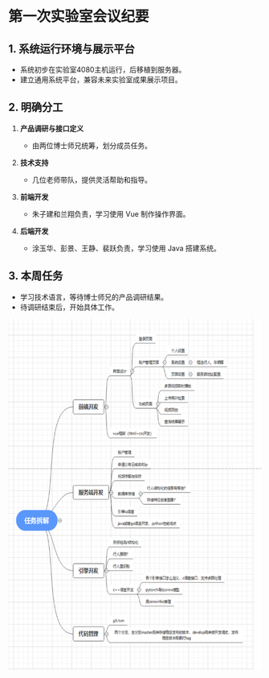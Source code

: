 # 第一次实验室会议纪要

## 1. 系统运行环境与展示平台
- 系统初步在实验室4080主机运行，后移植到服务器。
- 建立通用系统平台，兼容未来实验室成果展示项目。

## 2. 明确分工
1. **产品调研与接口定义**
   - 由两位博士师兄统筹，划分成员任务。
   
2. **技术支持**
   - 几位老师带队，提供灵活帮助和指导。
   
3. **前端开发**
   - 朱子建和兰翔负责，学习使用 Vue 制作操作界面。
   
4. **后端开发**
   - 涂玉华、彭景、王静、裴跃负责，学习使用 Java 搭建系统。

## 3. 本周任务
- 学习技术语言，等待博士师兄的产品调研结果。
- 待调研结束后，开始具体工作。

![会议图片](第一次会议记录图.png)

